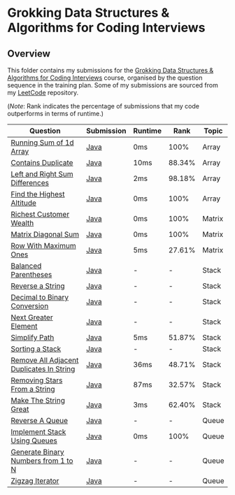 # Grokking Data Structures & Algorithms for Coding Interviews

## Overview
This folder contains my submissions for the [Grokking Data Structures & Algorithms for Coding Interviews](https://www.designgurus.io/course/grokking-data-structures-for-coding-interviews) course,
organised by the question sequence in the training plan.
Some of my submissions are sourced from my [LeetCode](https://github.com/shumarb/leetcode) repository.

(*Note*: Rank indicates the percentage of submissions that my code outperforms in terms of runtime.)

| Question                                                                                                                                                                       | Submission                                                                                                                                                            | Runtime | Rank   | Topic  |
|--------------------------------------------------------------------------------------------------------------------------------------------------------------------------------|-----------------------------------------------------------------------------------------------------------------------------------------------------------------------|---------|--------|--------|
| [Running Sum of 1d Array](https://leetcode.com/problems/running-sum-of-1d-array/description/)                                                                                  | [Java](https://github.com/shumarb/leetcode/blob/main/easy/java/RunningSumOf1dArray.java)                                                                              | 0ms     | 100%   | Array  |
| [Contains Duplicate](https://leetcode.com/problems/contains-duplicate/description)                                                                                             | [Java](https://github.com/shumarb/leetcode/blob/main/easy/java/ContainsDuplicate.java)                                                                                | 10ms    | 88.34% | Array  |
| [Left and Right Sum Differences](https://leetcode.com/problems/left-and-right-sum-differences/description/)                                                                    | [Java](https://github.com/shumarb/leetcode/blob/main/easy/java/LeftAndRightSumDifferences.java)                                                                       | 2ms     | 98.18% | Array  |
| [Find the Highest Altitude](https://leetcode.com/problems/find-the-highest-altitude/description)                                                                               | [Java](https://github.com/shumarb/leetcode/blob/main/easy/java/FindTheHighestAltitude.java)                                                                           | 0ms     | 100%   | Array  |
| [Richest Customer Wealth](https://leetcode.com/problems/richest-customer-wealth/description/)                                                                                  | [Java](https://github.com/shumarb/leetcode/blob/main/easy/java/RichestCustomerWealth.java)                                                                            | 0ms     | 100%   | Matrix |
| [Matrix Diagonal Sum](https://leetcode.com/problems/matrix-diagonal-sum/description/)                                                                                          | [Java](https://github.com/shumarb/leetcode/blob/main/easy/java/MatrixDiagonalSum.java)                                                                                | 0ms     | 100%   | Matrix |
| [Row With Maximum Ones](https://leetcode.com/problems/row-with-maximum-ones//description/)                                                                                     | [Java](https://github.com/shumarb/leetcode/blob/main/easy/java/RowWithMaximumOnes.java)                                                                               | 5ms     | 27.61% | Matrix |
| [Balanced Parentheses](https://www.designgurus.io/course-play/grokking-data-structures-for-coding-interviews/doc/problem-1-balanced-parentheses-easy)                          | [Java](https://github.com/shumarb/designgurus/tree/main/grokking-data-structures-and-algorithms-for-coding-interviews/submissions/BalancedParentheses.java)           | -       | -      | Stack  |
| [Reverse a String](https://www.designgurus.io/course-play/grokking-data-structures-for-coding-interviews/doc/problem-2-reverse-a-string-easy)                                  | [Java](https://github.com/shumarb/designgurus/tree/main/grokking-data-structures-and-algorithms-for-coding-interviews/submissions/ReverseAString.java)                | -       | -      | Stack  |
| [Decimal to Binary Conversion](https://www.designgurus.io/course-play/grokking-data-structures-for-coding-interviews/doc/problem-3-decimal-to-binary-conversion-medium)        | [Java](https://github.com/shumarb/designgurus/tree/main/grokking-data-structures-and-algorithms-for-coding-interviews/submissions/DecimalToBinaryConversion.java)     | -       | -      | Stack  |
| [Next Greater Element](https://www.designgurus.io/course-play/grokking-data-structures-for-coding-interviews/doc/problem-4-next-greater-element-easy)                          | [Java](https://github.com/shumarb/designgurus/tree/main/grokking-data-structures-and-algorithms-for-coding-interviews/submissions/NextGreaterElement.java)            | -       | -      | Stack  |
| [Simplify Path](https://leetcode.com/problems/simplify-path/description/)                                                                                                      | [Java](https://github.com/shumarb/leetcode/blob/main/submissions/java/SimplifyPath.java)                                                                              | 5ms     | 51.87% | Stack  |
| [Sorting a Stack](https://www.designgurus.io/course-play/grokking-data-structures-for-coding-interviews/doc/problem-5-sorting-a-stack-easy)                                    | [Java](https://github.com/shumarb/designgurus/tree/main/grokking-data-structures-and-algorithms-for-coding-interviews/submissions/SortingAStack.java)                 | -       | -      | Stack  |
| [Remove All Adjacent Duplicates In String](https://leetcode.com/problems/remove-all-adjacent-duplicates-in-string/description/)                                                | [Java](https://github.com/shumarb/leetcode/blob/main/submissions/java/RemoveAllAdjacentDuplicatesInString.java)                                                       | 36ms    | 48.71% | Stack  |
| [Removing Stars From a String](https://leetcode.com/problems/removing-stars-from-a-string/description/)                                                                        | [Java](https://github.com/shumarb/leetcode/blob/main/submissions/java/RemovingStarsFromAString.java)                                                                  | 87ms    | 32.57% | Stack  |
| [Make The String Great](https://leetcode.com/problems/make-the-string-great/description/)                                                                                      | [Java](https://github.com/shumarb/leetcode/blob/main/submissions/java/MakeTheStringGreat.java)                                                                        | 3ms     | 62.40% | Stack  |
| [Reverse A Queue](https://www.designgurus.io/course-play/grokking-data-structures-for-coding-interviews/doc/problem-1-reverse-a-queue-easy)                                    | [Java](https://github.com/shumarb/designgurus/tree/main/grokking-data-structures-and-algorithms-for-coding-interviews/submissions/ReverseAQueue.java)                 | -       | -      | Queue  |
| [Implement Stack Using Queues](https://leetcode.com/problems/implement-stack-using-queues/description/)                                                                        | [Java](https://github.com/shumarb/leetcode/blob/main/submissions/java/ImplementStackUsingQueues.java)                                                                 | 0ms     | 100%   | Queue  |
| [Generate Binary Numbers from 1 to N](https://www.designgurus.io/course-play/grokking-data-structures-for-coding-interviews/doc/problem-3-generate-binary-numbers-from-1-to-n) | [Java](https://github.com/shumarb/designgurus/tree/main/grokking-data-structures-and-algorithms-for-coding-interviews/submissions/GenerateBinaryNumbersFromIToN.java) | -       | -      | Queue  |
| [Zigzag Iterator](https://www.designgurus.io/course-play/grokking-data-structures-for-coding-interviews/doc/problem-5-zigzag-iterator-medium)                                  | [Java](https://github.com/shumarb/designgurus/tree/main/grokking-data-structures-and-algorithms-for-coding-interviews/submissions/ZigzagIterator.java)                | -       | -      | Queue  |
